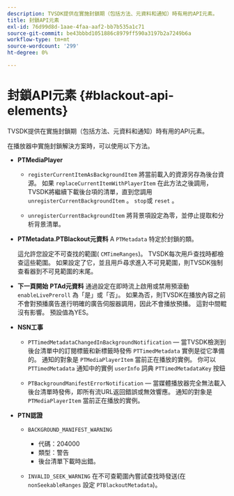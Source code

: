 ```yaml
---
description: TVSDK提供在實施封鎖期（包括方法、元資料和通知）時有用的API元素。
title: 封鎖API元素
exl-id: 76d99d8d-1aae-4faa-aaf2-bb7b535a1c71
source-git-commit: be43bbbd1051886c8979ff590a3197b2a7249b6a
workflow-type: tm+mt
source-wordcount: '299'
ht-degree: 0%

---
```


# 封鎖API元素 {#blackout-api-elements}

TVSDK提供在實施封鎖期（包括方法、元資料和通知）時有用的API元素。

在播放器中實施封鎖解決方案時，可以使用以下方法。

* **PTMediaPlayer**

   * `registerCurrentItemAsBackgroundItem` 將當前載入的資源另存為後台資源。 如果 `replaceCurrentItemWithPlayerItem` 在此方法之後調用，TVSDK將繼續下載後台項的清單，直到您調用 `unregisterCurrentBackgroundItem` 。 `stop`或 `reset` 。

   * `unregisterCurrentBackgroundItem` 將背景項設定為零，並停止提取和分析背景清單。

* **PTMetadata.PTBlackout元資料** A `PTMetadata` 特定於封鎖的類。

   這允許您設定不可查找的範圍( `CMTimeRanges`)。 TVSDK每次用戶查找時都檢查這些範圍。 如果設定了它，並且用戶尋求進入不可見範圍，則TVSDK強制查看器到不可見範圍的末尾。

* **下一頁開始** **PTAd元資料** 通過設定在即時流上啟用或禁用預滾動 `enableLivePreroll` 為「是」或「否」。 如果為否，則TVSDK在播放內容之前不會對預播廣告進行明確的廣告伺服器調用，因此不會播放預播。 這對中間輥沒有影響。 預設值為YES。

* **NSN工事**

   * `PTTimedMetadataChangedInBackgroundNotification`  — 當TVSDK檢測到後台清單中的訂閱標籤和新標籤時發佈 `PTTimedMetadata` 實例是從它準備的。 通知的對象是 `PTMediaPlayerItem` 當前正在播放的實例。 你可以 `PTTimedMetadata` 通知中的實例 `userInfo` 詞典 `PTTimedMetadataKey` 按鈕

   * `PTBackgroundManifestErrorNotification`  — 當媒體播放器完全無法載入後台清單時發佈，即所有流URL返回錯誤或無效響應。 通知的對象是 `PTMediaPlayerItem` 當前正在播放的實例。

* **PTN認證**

   * `BACKGROUND_MANIFEST_WARNING`

      * 代碼：204000
      * 類型：警告
      * 後台清單下載時出錯。
   * `INVALID_SEEK_WARNING` 在不可查範圍內嘗試查找時發送(在 `nonSeekableRanges` 設定 `PTBlackoutMetadata`)。
